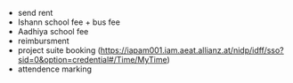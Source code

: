 - send rent
- Ishann school fee + bus fee
- Aadhiya school fee
- reimbursment
- project suite booking (https://iapam001.iam.aeat.allianz.at/nidp/idff/sso?sid=0&option=credential#/Time/MyTime)
- attendence marking
